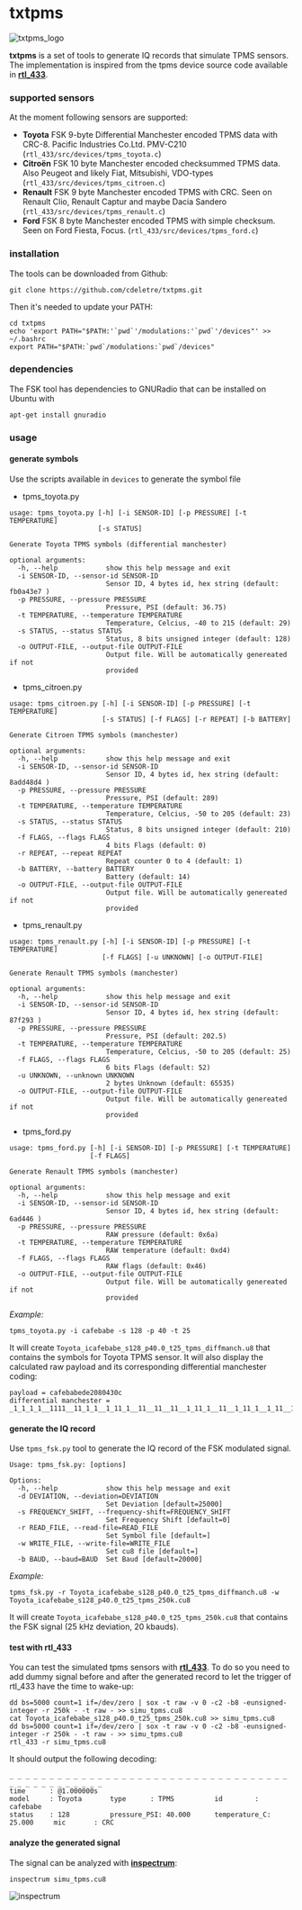 # txtpms

![txtpms_logo](https://raw.githubusercontent.com/cdeletre/txtpms/master/pics/txtpms_logo.png)

**txtpms** is a set of tools to generate IQ records that simulate TPMS sensors. The implementation is inspired from the tpms device source code available in [**rtl_433**](https://github.com/merbanan/rtl_433).

### supported sensors

At the moment following sensors are supported:

 - **Toyota** FSK 9-byte Differential Manchester encoded TPMS data with CRC-8. Pacific Industries Co.Ltd. PMV-C210 (`rtl_433/src/devices/tpms_toyota.c`)
 - **Citroën** FSK 10 byte Manchester encoded checksummed TPMS data. Also Peugeot and likely Fiat, Mitsubishi, VDO-types (`rtl_433/src/devices/tpms_citroen.c`)
 - **Renault** FSK 9 byte Manchester encoded TPMS with CRC. Seen on Renault Clio, Renault Captur and maybe Dacia Sandero (`rtl_433/src/devices/tpms_renault.c`)
 - **Ford** FSK 8 byte Manchester encoded TPMS with simple checksum. Seen on Ford Fiesta, Focus. (`rtl_433/src/devices/tpms_ford.c`)

### installation

The tools can be downloaded from Github:

	git clone https://github.com/cdeletre/txtpms.git

Then it's needed to update your PATH:

	cd txtpms
	echo 'export PATH="$PATH:'`pwd`'/modulations:'`pwd`'/devices"' >> ~/.bashrc
	export PATH="$PATH:`pwd`/modulations:`pwd`/devices"

### dependencies

The FSK tool has dependencies to GNURadio that can be installed on Ubuntu with

	apt-get install gnuradio

### usage

#### generate symbols

Use the scripts available in `devices` to generate the symbol file

 - tpms_toyota.py

```
usage: tpms_toyota.py [-h] [-i SENSOR-ID] [-p PRESSURE] [-t TEMPERATURE]
                      [-s STATUS]

Generate Toyota TPMS symbols (differential manchester)

optional arguments:
  -h, --help            show this help message and exit
  -i SENSOR-ID, --sensor-id SENSOR-ID
                        Sensor ID, 4 bytes id, hex string (default: fb0a43e7 )
  -p PRESSURE, --pressure PRESSURE
                        Pressure, PSI (default: 36.75)
  -t TEMPERATURE, --temperature TEMPERATURE
                        Temperature, Celcius, -40 to 215 (default: 29)
  -s STATUS, --status STATUS
                        Status, 8 bits unsigned integer (default: 128)
  -o OUTPUT-FILE, --output-file OUTPUT-FILE
                        Output file. Will be automatically genereated if not
                        provided
```

 - tpms_citroen.py

```
usage: tpms_citroen.py [-h] [-i SENSOR-ID] [-p PRESSURE] [-t TEMPERATURE]
                       [-s STATUS] [-f FLAGS] [-r REPEAT] [-b BATTERY]

Generate Citroen TPMS symbols (manchester)

optional arguments:
  -h, --help            show this help message and exit
  -i SENSOR-ID, --sensor-id SENSOR-ID
                        Sensor ID, 4 bytes id, hex string (default: 8add48d4 )
  -p PRESSURE, --pressure PRESSURE
                        Pressure, PSI (default: 289)
  -t TEMPERATURE, --temperature TEMPERATURE
                        Temperature, Celcius, -50 to 205 (default: 23)
  -s STATUS, --status STATUS
                        Status, 8 bits unsigned integer (default: 210)
  -f FLAGS, --flags FLAGS
                        4 bits Flags (default: 0)
  -r REPEAT, --repeat REPEAT
                        Repeat counter 0 to 4 (default: 1)
  -b BATTERY, --battery BATTERY
                        Battery (default: 14)
  -o OUTPUT-FILE, --output-file OUTPUT-FILE
                        Output file. Will be automatically genereated if not
                        provided
```

 - tpms_renault.py

```
usage: tpms_renault.py [-h] [-i SENSOR-ID] [-p PRESSURE] [-t TEMPERATURE]
                       [-f FLAGS] [-u UNKNOWN] [-o OUTPUT-FILE]

Generate Renault TPMS symbols (manchester)

optional arguments:
  -h, --help            show this help message and exit
  -i SENSOR-ID, --sensor-id SENSOR-ID
                        Sensor ID, 4 bytes id, hex string (default: 87f293 )
  -p PRESSURE, --pressure PRESSURE
                        Pressure, PSI (default: 202.5)
  -t TEMPERATURE, --temperature TEMPERATURE
                        Temperature, Celcius, -50 to 205 (default: 25)
  -f FLAGS, --flags FLAGS
                        6 bits Flags (default: 52)
  -u UNKNOWN, --unknown UNKNOWN
                        2 bytes Unknown (default: 65535)
  -o OUTPUT-FILE, --output-file OUTPUT-FILE
                        Output file. Will be automatically genereated if not
                        provided
```

 - tpms_ford.py

```
usage: tpms_ford.py [-h] [-i SENSOR-ID] [-p PRESSURE] [-t TEMPERATURE]
                    [-f FLAGS]

Generate Renault TPMS symbols (manchester)

optional arguments:
  -h, --help            show this help message and exit
  -i SENSOR-ID, --sensor-id SENSOR-ID
                        Sensor ID, 4 bytes id, hex string (default: 6ad446 )
  -p PRESSURE, --pressure PRESSURE
                        RAW pressure (default: 0x6a)
  -t TEMPERATURE, --temperature TEMPERATURE
                        RAW temperature (default: 0xd4)
  -f FLAGS, --flags FLAGS
                        RAW flags (default: 0x46)
  -o OUTPUT-FILE, --output-file OUTPUT-FILE
                        Output file. Will be automatically genereated if not
                        provided
```

_Example:_

	tpms_toyota.py -i cafebabe -s 128 -p 40 -t 25

It will create `Toyota_icafebabe_s128_p40.0_t25_tpms_diffmanch.u8` that contains the symbols for Toyota TPMS sensor.  It will also display the calculated raw payload and its corresponding differential manchester coding:


	payload = cafebabede2080430c
	differential manchester = _1_1_1_1__1111__11_1_1__1_11_1__11__11__11__1_11_1__11__1_11_1__1_11__11__11_1__11_1__11__11_1_1_1__1_1_1_1_1_11_1_1_1_1_1_1_1_1__1_1_1_1_11__1_1_1_1_11__1_1_111

#### generate the IQ record

Use `tpms_fsk.py` tool to generate the IQ record of the FSK modulated signal.

```
Usage: tpms_fsk.py: [options]

Options:
  -h, --help            show this help message and exit
  -d DEVIATION, --deviation=DEVIATION
                        Set Deviation [default=25000]
  -s FREQUENCY_SHIFT, --frequency-shift=FREQUENCY_SHIFT
                        Set Frequency Shift [default=0]
  -r READ_FILE, --read-file=READ_FILE
                        Set Symbol file [default=]
  -w WRITE_FILE, --write-file=WRITE_FILE
                        Set cu8 file [default=]
  -b BAUD, --baud=BAUD  Set Baud [default=20000]

```

_Example:_

	tpms_fsk.py -r Toyota_icafebabe_s128_p40.0_t25_tpms_diffmanch.u8 -w Toyota_icafebabe_s128_p40.0_t25_tpms_250k.cu8

It will create `Toyota_icafebabe_s128_p40.0_t25_tpms_250k.cu8` that contains the FSK signal (25 kHz deviation, 20 kbauds).

#### test with rtl\_433

You can test the simulated tpms sensors with [**rtl_433**](https://github.com/merbanan/rtl_433). To do so you need to add dummy signal before and after the generated record to let the trigger of rtl\_433 have the time to wake-up:

	dd bs=5000 count=1 if=/dev/zero | sox -t raw -v 0 -c2 -b8 -eunsigned-integer -r 250k - -t raw - >> simu_tpms.cu8
	cat Toyota_icafebabe_s128_p40.0_t25_tpms_250k.cu8 >> simu_tpms.cu8
	dd bs=5000 count=1 if=/dev/zero | sox -t raw -v 0 -c2 -b8 -eunsigned-integer -r 250k - -t raw - >> simu_tpms.cu8
	rtl_433 -r simu_tpms.cu8

It should output the following decoding:

	_ _ _ _ _ _ _ _ _ _ _ _ _ _ _ _ _ _ _ _ _ _ _ _ _ _ _ _ _ _ _ _ _ _ _ _ _ _ _ _ _ _ _ _ _ _ _
	time      : @1.000000s
	model     : Toyota       type      : TPMS          id        : cafebabe
	status    : 128          pressure_PSI: 40.000      temperature_C: 25.000     mic       : CRC

#### analyze the generated signal

The signal can be analyzed with [**inspectrum**](https://github.com/miek/inspectrum):

	inspectrum simu_tpms.cu8

![inspectrum](https://raw.githubusercontent.com/cdeletre/txtpms/master/pics/inspectrum.png)